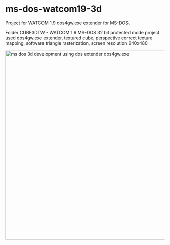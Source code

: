 # ms-dos-watcom19-3d

Project for WATCOM 1.9 dos4gw.exe extender for MS-DOS.


Folder CUBE3DTW - WATCOM 1.9 MS-DOS 32 bit protected mode project used dos4gw.exe extender, textured cube, perspective correct texture mapping, software triangle rasterization, screen resolution 640x480

<img src="https://github.com/kurlyak/watcom19-3d/blob/main/pics/cube3dt.png" alt="ms dos 3d development using dos extender dos4gw.exe" width=600 />
